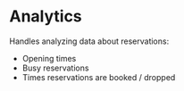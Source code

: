 # Analytics

Handles analyzing data about reservations:
- Opening times
- Busy reservations
- Times reservations are booked / dropped
